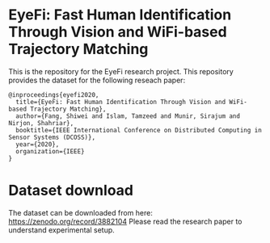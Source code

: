 # EyeFi: Fast Human Identification Through Vision and WiFi-based Trajectory Matching

This is the repository for the EyeFi research project. This repository provides the dataset for the following reseach paper:

```
@inproceedings{eyefi2020,
  title={EyeFi: Fast Human Identification Through Vision and WiFi-based Trajectory Matching},
  author={Fang, Shiwei and Islam, Tamzeed and Munir, Sirajum and Nirjon, Shahriar},
  booktitle={IEEE International Conference on Distributed Computing in Sensor Systems (DCOSS)},
  year={2020},
  organization={IEEE}
}
```

# Dataset download
The dataset can be downloaded from here: https://zenodo.org/record/3882104
Please read the research paper to understand experimental setup.
